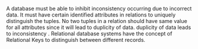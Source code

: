 
A database must be able to inhibit inconsistency occurring due to incorrect data. It must have certain identified attributes in relations to uniquely distinguish the tuples. No two tuples in a relation should have same value for all attributes since it will lead to duplicity of data. duplicity of data leads to inconsistency . Relational database systems have the concept of Relational Keys to distinguish between different records.   
